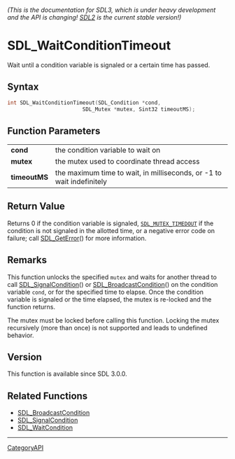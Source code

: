 ###### (This is the documentation for SDL3, which is under heavy development and the API is changing! [SDL2](https://wiki.libsdl.org/SDL2/) is the current stable version!)
# SDL_WaitConditionTimeout

Wait until a condition variable is signaled or a certain time has passed.

## Syntax

```c
int SDL_WaitConditionTimeout(SDL_Condition *cond,
                        SDL_Mutex *mutex, Sint32 timeoutMS);

```

## Function Parameters

|                   |                                                                       |
| ----------------- | --------------------------------------------------------------------- |
| **cond**          | the condition variable to wait on                                     |
| **mutex**         | the mutex used to coordinate thread access                            |
| **timeoutMS**     | the maximum time to wait, in milliseconds, or -1 to wait indefinitely |

## Return Value

Returns 0 if the condition variable is signaled,
[`SDL_MUTEX_TIMEDOUT`](SDL_MUTEX_TIMEDOUT) if the condition is not signaled
in the allotted time, or a negative error code on failure; call
[SDL_GetError](SDL_GetError)() for more information.

## Remarks

This function unlocks the specified `mutex` and waits for another thread to
call [SDL_SignalCondition](SDL_SignalCondition)() or
[SDL_BroadcastCondition](SDL_BroadcastCondition)() on the condition
variable `cond`, or for the specified time to elapse. Once the condition
variable is signaled or the time elapsed, the mutex is re-locked and the
function returns.

The mutex must be locked before calling this function. Locking the mutex
recursively (more than once) is not supported and leads to undefined
behavior.

## Version

This function is available since SDL 3.0.0.

## Related Functions

* [SDL_BroadcastCondition](SDL_BroadcastCondition)
* [SDL_SignalCondition](SDL_SignalCondition)
* [SDL_WaitCondition](SDL_WaitCondition)

----
[CategoryAPI](CategoryAPI)

